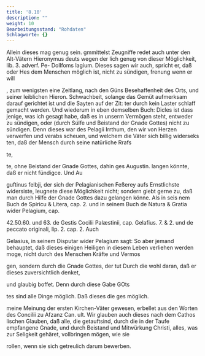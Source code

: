 ```yaml
---
title: '8.10'
description: ""
weight: 10
Bearbeitungsstand: "Rohdaten"
Schlagworte: {}
---
```

<!-- Seite 365 -->


Allein dieses mag genug sein. gmmittelst Zeugniffe redet auch unter den Alt-Vätern Hieronymus deuts wegen der lich genug von dieser Möglichkeit, lib. 3. adverf. Pe- Dollfoms lagium. Dieses sagen wir auch, spricht er, daß oder Hes dem Menschen möglich ist, nicht zu sündigen, frenung wenn er will

, zum wenigsten eine Zeitlang, nach den Güns Besehaffenheit des Orts, und seiner leiblichen Hieron. Schwachbeit, solange das Gemüt aufmerksam darauf gerichtet ist und die Sayten auf der Zit: ter durch kein Laster schlaff gemacht werden. Und wiederum in eben demselben Buch: Dicles ist dass jenige, was ich gesagt habe, daß es in unserm Vermögen steht, entweder zu sündigen, oder (durch Súlfe und Beistand der Gnade Gottes) nicht zu sündigen. Denn dieses war des Pelagii Irrthum, den wir von Herzen verwerfen und verabs scheuen, und welchem die Väter sich billig widerseks ten, daß der Mensch durch seine natürliche Rrafs

te,
<!-- Seite 366 -->
te, ohne Beistand der Gnade Gottes, dahin ges Augustin. langen könnte, daß er nicht fündigce. Und Au

guftinus felbji, der sich der Pelagianischen Feßerey aufs Ernstlichste widersiste, leugnete diese Möglichkeit nicht; sondern giebt gerne zu, daß man durch Hilfe der Gnade Gottes dazu gelangen könne. Als in seis nem Buch de Spiricu & Litera, cap. 2. und in seinem Buch de Natura & Gratia wider Pelagium, cap.

42.50.60. und 63. de Gestis Cocilii Palæstinii, cap. Gelafius. 7. & 2. und de peccato originali, lip. 2. cap. 2. Auch

Gelasius, in seinem Disputar wider Pelagium sagt:
So aber jemand behauptet, daß dieses einigen
Heiligen in diesem Leben verliehen werden moge,
nicht durch des Menschen Kräfte und Vermos

gen, sondern durch die Gnade Gottes, der tut Durch die wohl daran, daß er dieses zuversichtlich denket,

und glaubig boffet. Denn durch diese Gabe GOts

tes sind alle Dinge möglich. Daß dieses die ges möglich.

meine Meinung der ersten Kirchen-Väter gewesen, erbellet aus den Worten des Concilii zu Afzanz Can. ult. Wir glauben auch dieses nach dem Cathos lischen Glauben, daß alle, die getauftsind, durch die in der Taufe empfangene Gnade, und durch Beistand und Mitwürkung Christi, alles, was zur Seligkeit gehäret, vollbringen mögen, wie sie

rollen, wenn sie sich getreulich darum bewerben.

